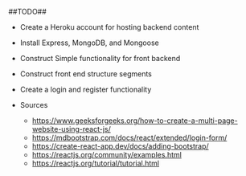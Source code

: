 ##TODO##
  - Create a Heroku account for hosting backend content
  - Install Express, MongoDB, and Mongoose
  - Construct Simple functionality for front backend
  - Construct front end structure segments
  - Create a login and register functionality


  - Sources
    - https://www.geeksforgeeks.org/how-to-create-a-multi-page-website-using-react-js/
    - https://mdbootstrap.com/docs/react/extended/login-form/
    - https://create-react-app.dev/docs/adding-bootstrap/
    - https://reactjs.org/community/examples.html
    - https://reactjs.org/tutorial/tutorial.html

